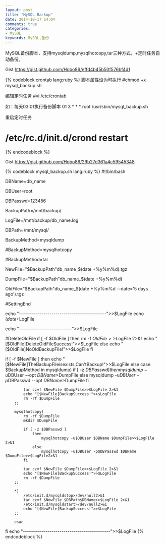 ```yaml
---
layout: post
title: "MySQL Backup"
date: 2014-10-17 14:04
comments: true
categories: 
- MySQL
keywords: MySQL,备份
---
```


MySQL备份脚本，支持mysqldump,mysqlhotcopy,tar三种方式，+定时任务自动备份。

Gist
https://gist.github.com/Hobo86/effd4b45b50f576bf4d1

{% codeblock crontab lang:ruby %}
脚本属性设为可执行
#chmod +x mysql_backup.sh
 
编辑定时任务
#vi /etc/crontab
 
如：每天03:01执行备份脚本
01 3 * * * root /usr/sbin/mysql_backup.sh
 
重启定时任务
# /etc/rc.d/init.d/crond restart
{% endcodeblock %}

<!--more-->
Gist
https://gist.github.com/Hobo86/29b27d361a4c59545348

{% codeblock mysql_backup.sh lang:ruby %}
#!/bin/bash
 
DBName=db_name
 
DBUser=root
 
DBPasswd=123456
 
BackupPath=/mnt/backup/
 
LogFile=/mnt/backup/db_name.log
 
DBPath=/mnt/mysql/
 
BackupMethod=mysqldump
 
#BackupMethod=mysqlhotcopy
 
#BackupMethod=tar
 
 
NewFile="$BackupPath"db_name_$(date +%y%m%d).tgz
 
DumpFile="$BackupPath"db_name_$(date +%y%m%d)
 
OldFile="$BackupPath"db_name_$(date +%y%m%d --date='5 days ago').tgz
 
#SettingEnd
 
echo "-------------------------------------------">>$LogFile
echo $(date +%Y-%m-%d%t%H:%M:%S)>>$LogFile
 
echo "--------------------------">>$LogFile
 
#DeleteOldFile
if [ -f $OldFile ]
	then
		rm -f $OldFile>>$LogFile 2>&1
		echo "[$OldFile]DeleteOldFileSuccess!">>$LogFile
	else
		echo "[$OldFile]NoOldBackupFile!">>$LogFile
fi
 
if [ -f $NewFile ] 
	then
		echo "[$NewFile]TheBackupFileisexists,Can'tBackup!">>$LogFile
	else
		case $BackupMethod in
		mysqldump)
 			if [ -z $DBPasswd ] 
				then
					mysqldump -u$DBUser --opt $DBName>$DumpFile
				else
					mysqldump -u$DBUser -p$DBPasswd --opt $DBName>$DumpFile
			fi
 
			tar czvf $NewFile $DumpFile>>$LogFile 2>&1
			echo "[$NewFile]BackupSuccess!">>$LogFile
 			rm -rf $DumpFile
		;;
 
		mysqlhotcopy)
 			rm -rf $DumpFile
 			mkdir $DumpFile
 
			if [ -z $DBPasswd ] 
				then
					mysqlhotcopy -u$DBUser $DBName $DumpFile>>$LogFile 2>&1
				else
					mysqlhotcopy -u$DBUser -p$DBPasswd $DBName $DumpFile>>$LogFile2>&1
			fi
 
			tar czvf $NewFile $DumpFile>>$LogFile 2>&1
			echo "[$NewFile]BackupSuccess!">>$LogFile
			rm -rf $DumpFile
		;;
 
		*)
			/etc/init.d/mysqldstop>/dev/null2>&1
			tar czvf $NewFile $DBPath$DBName>>$LogFile 2>&1
			/etc/init.d/mysqldstart>/dev/null2>&1
			echo "[$NewFile]BackupSuccess!">>$LogFile
		;;
 
		esac
fi
echo "-------------------------------------------">>$LogFile
{% endcodeblock %}